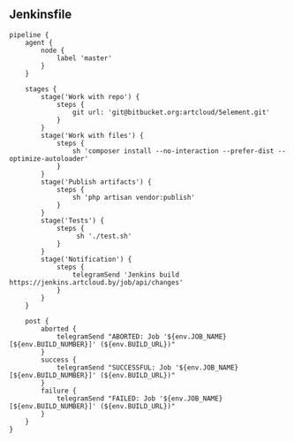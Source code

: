 ## Jenkinsfile

    pipeline {
        agent { 
            node {
                label 'master'
            }
        }
        
        stages {
            stage('Work with repo') {
                steps {
                    git url: 'git@bitbucket.org:artcloud/5element.git'
                }
            }
            stage('Work with files') {
                steps {
                    sh 'composer install --no-interaction --prefer-dist --optimize-autoloader'
                }
            }           
            stage('Publish artifacts') {
                steps {
                    sh 'php artisan vendor:publish'                     
                }
            }      
            stage('Tests') {
                steps {
                     sh './test.sh'
                }
            }
            stage('Notification') {
                steps {
                    telegramSend 'Jenkins build https://jenkins.artcloud.by/job/api/changes'
                }
            }
        }
        
        post {
            aborted {
                telegramSend "ABORTED: Job '${env.JOB_NAME} [${env.BUILD_NUMBER}]' (${env.BUILD_URL})"
            }
            success {
                telegramSend "SUCCESSFUL: Job '${env.JOB_NAME} [${env.BUILD_NUMBER}]' (${env.BUILD_URL})"
            }
            failure {
                telegramSend "FAILED: Job '${env.JOB_NAME} [${env.BUILD_NUMBER}]' (${env.BUILD_URL})"
            }
        }
    }